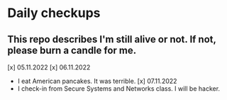 # Daily checkups

## This repo describes I'm still alive or not. If not, please burn a candle for me. 

[x] 05.11.2022
[x] 06.11.2022
  - I eat American pancakes. It was terrible.
[x] 07.11.2022
  - I check-in from Secure Systems and Networks class. I will be hacker.

